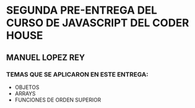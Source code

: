 # SEGUNDA PRE-ENTREGA DEL CURSO DE JAVASCRIPT DEL  CODER HOUSE

## MANUEL LOPEZ REY

### TEMAS QUE SE APLICARON EN ESTE ENTREGA:
- OBJETOS
- ARRAYS
- FUNCIONES DE ORDEN SUPERIOR